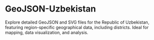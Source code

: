 # GeoJSON-Uzbekistan
Explore detailed GeoJSON and SVG files for the Republic of Uzbekistan, featuring region-specific geographical data, including districts. Ideal for mapping, data visualization, and analysis.
